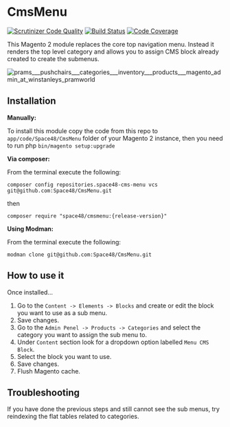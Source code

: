 # CmsMenu
[![Scrutinizer Code Quality](https://scrutinizer-ci.com/g/Space48/CmsMenu/badges/quality-score.png?b=master&s=2ef036b4914a67ab3a7629d4a7cd722d422fee77)](https://scrutinizer-ci.com/g/Space48/CmsMenu/?branch=master)
[![Build Status](https://scrutinizer-ci.com/g/Space48/CmsMenu/badges/build.png?b=master&s=cfd32528f9ec408b7280749154c22c49933d53d3)](https://scrutinizer-ci.com/g/Space48/CmsMenu/build-status/master)
[![Code Coverage](https://scrutinizer-ci.com/g/Space48/CmsMenu/badges/coverage.png?b=master&s=058641925edf8931d988a11aa92003121356a4ba)](https://scrutinizer-ci.com/g/Space48/CmsMenu/?branch=master)

This Magento 2 module replaces the core top navigation menu. Instead it renders the top level category and allows you to assign CMS block already created to create the submenus.

![prams___pushchairs___categories___inventory___products___magento_admin_at_winstanleys_pramworld](https://user-images.githubusercontent.com/1080386/30594708-e2862734-9d46-11e7-8da8-fc941eb89514.jpg)

## Installation

**Manually:**

To install this module copy the code from this repo to `app/code/Space48/CmsMenu` folder of your Magento 2 instance, then you need to run php `bin/magento setup:upgrade`

**Via composer:**

From the terminal execute the following:

`composer config repositories.space48-cms-menu vcs git@github.com:Space48/CmsMenu.git`

then

`composer require "space48/cmsmenu:{release-version}"`

**Using Modman:**

From the terminal execute the following:

`modman clone git@github.com:Space48/CmsMenu.git`

## How to use it

Once installed...

1. Go to the `Content -> Elements -> Blocks` and create or edit the block you want to use as a sub menu.
2. Save changes.
3. Go to the `Admin Penel -> Products -> Categories` and select the category you want to assign the sub menu to.
4. Under `Content` section look for a dropdown option labelled `Menu CMS Block`.
5. Select the block you want to use.
6. Save changes.
7. Flush Magento cache.

## Troubleshooting
If you have done the previous steps and still cannot see the sub menus, try reindexing the flat tables related to categories.
